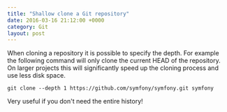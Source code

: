 ```yaml
---
title: "Shallow clone a Git repository"
date: 2016-03-16 21:12:00 +0000
category: Git
layout: post
---
```

When cloning a repository it is possible to specify the depth. For example the following command
will only clone the current HEAD of the repository. On larger projects this will significantly speed up
the cloning process and use less disk space.

```
git clone --depth 1 https://github.com/symfony/symfony.git symfony
```

Very useful if you don't need the entire history!
